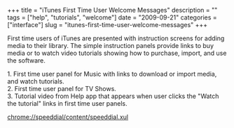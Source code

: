 +++
title = "iTunes First Time User Welcome Messages"
description = ""
tags = ["help", "tutorials", "welcome"]
date = "2009-09-21"
categories = ["interface"]
slug = "itunes-first-time-user-welcome-messages"
+++


<p>First time users of iTunes are presented with instruction screens for adding media to their library. The simple instruction panels provide links to buy media or to watch video tutorials showing how to purchase, import, and use the software.</p>
<div id="screens-full" class="clear"><div class="caption">1. First time user panel for Music with links to download or import media, and watch tutorials.</div><div class="fullimg clear"><a href="/media/interface/itunes-first-time-1.png" class="group" rel="group" title="1. First time user panel for Music with links to download or import media, and watch tutorials."><img src="/media/interface/itunes-first-time-1.png" alt="" class="img-responsive"></a></div></div><div id="screens-full" class="clear"><div class="caption">2. First time user panel for TV Shows.</div><div class="fullimg clear"><a href="/media/interface/itunes-first-time-2.png" class="group" rel="group" title="2. First time user panel for TV Shows."><img src="/media/interface/itunes-first-time-2.png" alt="" class="img-responsive"></a></div></div><div id="screens-full" class="clear"><div class="caption">3. Tutorial video from Help app that appears when user clicks the &quot;Watch the tutorial&quot; links in first time user panels.</div><div class="fullimg clear"><a href="/media/interface/itunes-first-time-3.png" class="group" rel="group" title="3. Tutorial video from Help app that appears when user clicks the &quot;Watch the tutorial&quot; lin..."><img src="/media/interface/itunes-first-time-3.png" alt="" class="img-responsive"></a></div></div>        
<p><a href="chrome://speeddial/content/speeddial.xul">chrome://speeddial/content/speeddial.xul</a></p>

